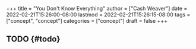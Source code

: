 +++
title = "You Don't Know Everything"
author = ["Cash Weaver"]
date = 2022-02-21T15:26:00-08:00
lastmod = 2022-02-21T15:26:15-08:00
tags = ["concept", "concept"]
categories = ["concept"]
draft = false
+++

## TODO {#todo}
